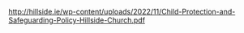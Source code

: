 http://hillside.ie/wp-content/uploads/2022/11/Child-Protection-and-Safeguarding-Policy-Hillside-Church.pdf